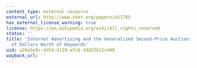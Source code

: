 ```yaml
---
content_type: external-resource
external_url: http://www.nber.org/papers/w11765
has_external_license_warning: true
license: https://en.wikipedia.org/wiki/All_rights_reserved
status: ''
title: 'Internet Advertising and the Generalized Second-Price Auction: Selling Billions
  of Dollars Worth of Keywords'
uid: a26a5e8c-ddfd-4119-a7c6-3dd25b11cd49
wayback_url: ''
---
```

